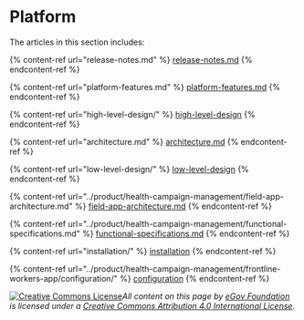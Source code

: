 # Platform

The articles in this section includes:

{% content-ref url="release-notes.md" %}
[release-notes.md](release-notes.md)
{% endcontent-ref %}

{% content-ref url="platform-features.md" %}
[platform-features.md](platform-features.md)
{% endcontent-ref %}

{% content-ref url="high-level-design/" %}
[high-level-design](high-level-design/)
{% endcontent-ref %}

{% content-ref url="architecture.md" %}
[architecture.md](architecture.md)
{% endcontent-ref %}

{% content-ref url="low-level-design/" %}
[low-level-design](low-level-design/)
{% endcontent-ref %}

{% content-ref url="../product/health-campaign-management/field-app-architecture.md" %}
[field-app-architecture.md](../product/health-campaign-management/field-app-architecture.md)
{% endcontent-ref %}

{% content-ref url="../product/health-campaign-management/functional-specifications.md" %}
[functional-specifications.md](../product/health-campaign-management/functional-specifications.md)
{% endcontent-ref %}

{% content-ref url="installation/" %}
[installation](installation/)
{% endcontent-ref %}

{% content-ref url="../product/health-campaign-management/frontline-workers-app/configuration/" %}
[configuration](../product/health-campaign-management/frontline-workers-app/configuration/)
{% endcontent-ref %}



[![Creative Commons License](https://i.creativecommons.org/l/by/4.0/80x15.png)_​_](http://creativecommons.org/licenses/by/4.0/)_All content on this page by_ [_eGov Foundation_](https://egov.org.in/) _is licensed under a_ [_Creative Commons Attribution 4.0 International License_](http://creativecommons.org/licenses/by/4.0/)_._
